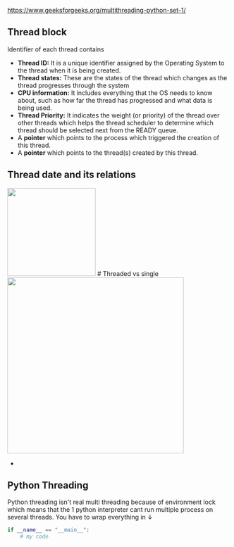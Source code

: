 https://www.geeksforgeeks.org/multithreading-python-set-1/


## Thread block
Identifier of each thread contains 
- **Thread ID:** It is a unique identifier assigned by the Operating System to the thread when it is being created.
- **Thread states:** These are the states of the thread which changes as the thread progresses through the system
- **CPU information:** It includes everything that the OS needs to know about, such as how far the thread has progressed and what data is being used.
- **Thread Priority:** It indicates the weight (or priority) of the thread over other threads which helps the thread scheduler to determine which thread should be selected next from the READY queue.
- A **pointer** which points to the process which triggered the creation of this thread.
- A **pointer** which points to the thread(s) created by this thread.

## Thread date and its relations
<img src = "https://i.imgur.com/5U1Bjc0.png" width =200>
# Threaded vs single 
<img src = "https://i.imgur.com/XE1jeL3.png" width =400>

- 

## Python Threading 
Python threading isn't real multi threading because of environment lock which means that the 1 python interpreter cant run multiple process on several threads. You have to wrap everything in $\downarrow$
```python 
if __name__ == "__main__":
	# my code
```

